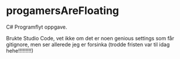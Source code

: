 # progamersAreFloating
C# Programflyt oppgave.


Brukte Studio Code, vet ikke om det er noen genious settings som får gitignore, men ser allerede jeg er forsinka (trodde fristen var til idag hehe!!!!!!!!!)
